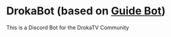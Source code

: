 # DrokaBot (based on [Guide Bot](https://github.com/AnIdiotsGuide/guidebot-class))
This is a Discord Bot for the DrokaTV Community